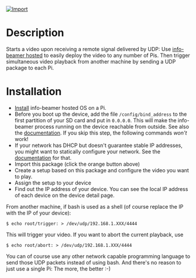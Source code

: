 [![Import](https://cdn.infobeamer.com/s/img/import.png)](https://info-beamer.com/use?url=https://github.com/info-beamer/package-video-trigger)

# Description

Starts a video upon receiving a remote signal delivered by UDP: Use
[info-beamer hosted](https://info-beamer.com/hosted) to easily deploy
the video to any number of Pis. Then trigger simultaneous video playback
from another machine by sending a UDP package to each Pi.

# Installation

- [Install](https://info-beamer.com/doc/installing-hosted) info-beamer hosted OS
  on a Pi.
- Before you boot up the device, add the file
  `/config/bind_address` to the first partition of your SD card and
  put in `0.0.0.0`. This will make the info-beamer process
  running on the device reachable from outside. See also the
  [documentation](https://info-beamer.com/doc/device-configuration#exposeinfobeamerports).
  If you skip this step, the following commands *won't* work!
- If your network has DHCP but doesn't guarantee stable IP addresses,
  you might want to statically configure your network. See the
  [documentation](https://info-beamer.com/doc/device-configuration#staticnetworkconfiguration)
  for that.
- Import this package (click the orange button above)
- Create a setup based on this package and configure the video you want to play.
- Assign the setup to your device
- Find out the IP address of your device. You can see the
  local IP address of each device on the device detail page.

From another machine, if bash is used as a shell (of course replace the IP with the IP of your device):

```
$ echo root/trigger: > /dev/udp/192.168.1.XXX/4444
```

This will trigger your video. If you want to abort the current playback, use

```
$ echo root/abort: > /dev/udp/192.168.1.XXX/4444
```

You can of course use any other network capable programming language
to send those UDP packets instead of using bash. And there's no reason
to just use a single Pi: The more, the better :-)

